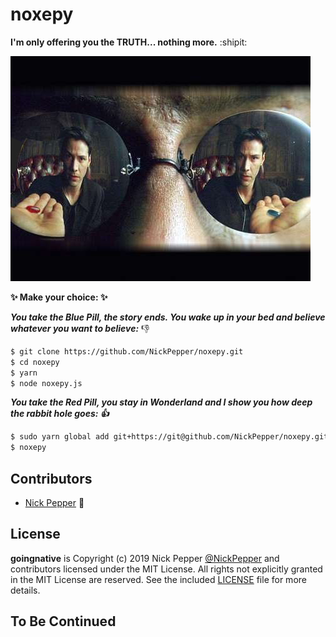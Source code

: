 # noxepy

**I'm only offering you the TRUTH... nothing more.** :shipit:

![noxepy](https://github.com/NickPepper/noxepy/raw/master/noxepy.jpg)


**:sparkles: Make your choice: :sparkles:**

***You take the Blue Pill, the story ends. You wake up in your bed and believe whatever you want to believe:*** :-1:
```sh
$ git clone https://github.com/NickPepper/noxepy.git
$ cd noxepy
$ yarn
$ node noxepy.js
```

***You take the Red Pill, you stay in Wonderland and I show you how deep the rabbit hole goes: :+1:***
```sh
$ sudo yarn global add git+https://git@github.com/NickPepper/noxepy.git
$ noxepy
```


## Contributors

* [Nick Pepper](https://github.com/NickPepper) :clap:


## License

**goingnative** is Copyright (c) 2019 Nick Pepper [@NickPepper](https://github.com/NickPepper) and contributors licensed under the MIT License. All rights not explicitly granted in the MIT License are reserved. See the included [LICENSE](./LICENSE) file for more details.


## To Be Continued
